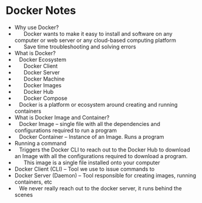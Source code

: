 # Docker Notes

- Why use Docker?
- &nbsp;&nbsp;&nbsp;&nbsp;&nbsp;&nbsp;Docker wants to make it easy to install and software on any computer or web server or any cloud-based computing platform
- &nbsp;&nbsp;&nbsp;&nbsp;&nbsp;&nbsp;Save time troubleshooting and solving errors
- What is Docker?
- &nbsp;&nbsp;&nbsp;Docker Ecosystem
- &nbsp;&nbsp;&nbsp;&nbsp;&nbsp;&nbsp;Docker Client
- &nbsp;&nbsp;&nbsp;&nbsp;&nbsp;&nbsp;Docker Server
- &nbsp;&nbsp;&nbsp;&nbsp;&nbsp;&nbsp;Docker Machine
- &nbsp;&nbsp;&nbsp;&nbsp;&nbsp;&nbsp;Docker Images
- &nbsp;&nbsp;&nbsp;&nbsp;&nbsp;&nbsp;Docker Hub
- &nbsp;&nbsp;&nbsp;&nbsp;&nbsp;&nbsp;Docker Compose
- &nbsp;&nbsp;&nbsp;Docker is a platform or ecosystem around creating and running containers
- What is Docker Image and Container?
- &nbsp;&nbsp;&nbsp;Docker Image – single file with all the dependencies and configurations required to run a program
- &nbsp;&nbsp;&nbsp;Docker Container – Instance of an Image. Runs a program
- Running a command
- &nbsp;&nbsp;&nbsp;Triggers the Docker CLI to reach out to the Docker Hub to download an Image with all the configurations required to download a program.
- &nbsp;&nbsp;&nbsp;&nbsp;&nbsp;&nbsp;This image is a single file installed onto your computer
- Docker Client (CLI) – Tool we use to issue commands to
- Docker Server (Daemon) – Tool responsible for creating images, running containers, etc
- &nbsp;&nbsp;&nbsp;We never really reach out to the docker server, it runs behind the scenes
